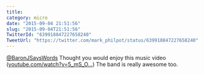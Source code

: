 ```yaml
---
title: 
category: micro
date: "2015-09-04 21:51:56"
slug: "2015-09-04T21:51:56"
TwitterId: "639918847227658240"
TweetUrl: "https://twitter.com/mark_philpot/status/639918847227658240"
---
```


[@BaronJSaysWords](https://twitter.com/BaronJSaysWords) Thought you would enjoy
this music video
([youtube.com/watch?v=5_mS_O…](https://www.youtube.com/watch?v=5_mS_OZXMuI)) The
band is really awesome too.
